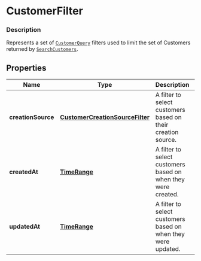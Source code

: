 
# CustomerFilter

### Description

Represents a set of [`CustomerQuery`](#type-customerquery) filters used to limit the set of Customers returned by [`SearchCustomers`](#endpoint-seachcustomers).

## Properties
Name | Type | Description | Notes
------------ | ------------- | ------------- | -------------
**creationSource** | [**CustomerCreationSourceFilter**](CustomerCreationSourceFilter.md) | A filter to select customers based on their creation source. |  [optional]
**createdAt** | [**TimeRange**](TimeRange.md) | A filter to select customers based on when they were created. |  [optional]
**updatedAt** | [**TimeRange**](TimeRange.md) | A filter to select customers based on when they were updated. |  [optional]



